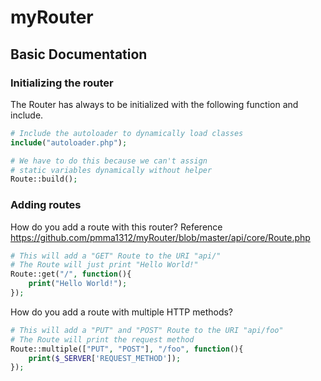 myRouter
======

## Basic Documentation
### Initializing the router
The Router has always to be initialized with the
following function and include.
```php
# Include the autoloader to dynamically load classes
include("autoloader.php");

# We have to do this because we can't assign
# static variables dynamically without helper
Route::build(); 
```

### Adding routes
How do you add a route with this router?
Reference <https://github.com/pmma1312/myRouter/blob/master/api/core/Route.php>
```php
# This will add a "GET" Route to the URI "api/"
# The Route will just print "Hello World!"
Route::get("/", function(){
    print("Hello World!");
});
```

How do you add a route with multiple HTTP methods?
```php
# This will add a "PUT" and "POST" Route to the URI "api/foo"
# The Route will print the request method
Route::multiple(["PUT", "POST"], "/foo", function(){
    print($_SERVER['REQUEST_METHOD']);
});
```